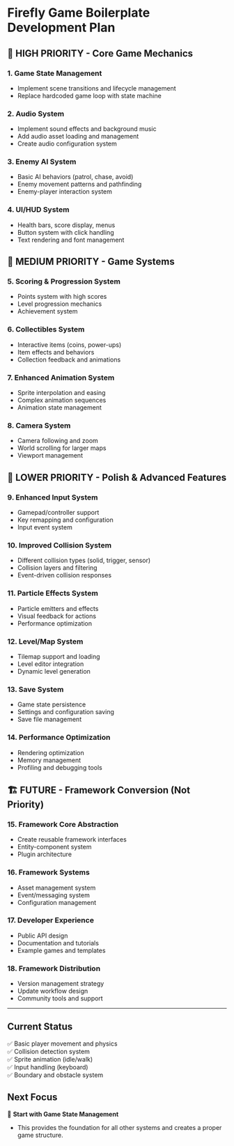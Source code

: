 # Firefly Game Boilerplate Development Plan

## 🎯 HIGH PRIORITY - Core Game Mechanics

### 1. Game State Management

- Implement scene transitions and lifecycle management
- Replace hardcoded game loop with state machine

### 2. Audio System

- Implement sound effects and background music
- Add audio asset loading and management
- Create audio configuration system

### 3. Enemy AI System

- Basic AI behaviors (patrol, chase, avoid)
- Enemy movement patterns and pathfinding
- Enemy-player interaction system

### 4. UI/HUD System

- Health bars, score display, menus
- Button system with click handling
- Text rendering and font management

## 🔧 MEDIUM PRIORITY - Game Systems

### 5. Scoring & Progression System

- Points system with high scores
- Level progression mechanics
- Achievement system

### 6. Collectibles System

- Interactive items (coins, power-ups)
- Item effects and behaviors
- Collection feedback and animations

### 7. Enhanced Animation System

- Sprite interpolation and easing
- Complex animation sequences
- Animation state management

### 8. Camera System

- Camera following and zoom
- World scrolling for larger maps
- Viewport management

## 🎨 LOWER PRIORITY - Polish & Advanced Features

### 9. Enhanced Input System

- Gamepad/controller support
- Key remapping and configuration
- Input event system

### 10. Improved Collision System

- Different collision types (solid, trigger, sensor)
- Collision layers and filtering
- Event-driven collision responses

### 11. Particle Effects System

- Particle emitters and effects
- Visual feedback for actions
- Performance optimization

### 12. Level/Map System

- Tilemap support and loading
- Level editor integration
- Dynamic level generation

### 13. Save System

- Game state persistence
- Settings and configuration saving
- Save file management

### 14. Performance Optimization

- Rendering optimization
- Memory management
- Profiling and debugging tools

## 🏗️ FUTURE - Framework Conversion (Not Priority)

### 15. Framework Core Abstraction

- Create reusable framework interfaces
- Entity-component system
- Plugin architecture

### 16. Framework Systems

- Asset management system
- Event/messaging system
- Configuration management

### 17. Developer Experience

- Public API design
- Documentation and tutorials
- Example games and templates

### 18. Framework Distribution

- Version management strategy
- Update workflow design
- Community tools and support

---

## Current Status

✅ Basic player movement and physics  
✅ Collision detection system  
✅ Sprite animation (idle/walk)  
✅ Input handling (keyboard)  
✅ Boundary and obstacle system

## Next Focus

🎯 **Start with Game State Management**

- This provides the foundation for all other systems and creates a proper game structure.
